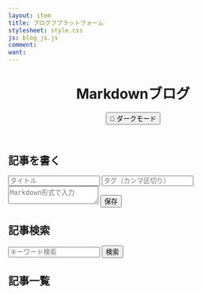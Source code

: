 ```yaml
---
layout: item
title: ブログフプラットフォーム
stylesheet: style.css
js: blog_js.js
comment: 
want: 
---
```

<script src="https://cdn.jsdelivr.net/npm/marked/marked.min.js"></script>
<header>
    <h1>Markdownブログ</h1>
    <button id="toggle-dark-mode">🌙 ダークモード</button>
</header>

<main>
    <section id="editor">
        <h2>記事を書く</h2>
        <input type="text" id="title" placeholder="タイトル">
        <input type="text" id="tags" placeholder="タグ（カンマ区切り）">
        <textarea id="content" placeholder="Markdown形式で入力"></textarea>
        <button id="save-article">保存</button>
    </section>
    <section id="search">
        <h2>記事検索</h2>
        <input type="text" id="search-box" placeholder="キーワード検索">
        <button id="search-btn">検索</button>
    </section>
    <section id="articles">
        <h2>記事一覧</h2>
        <ul id="article-list"></ul>
    </section>
</main>
